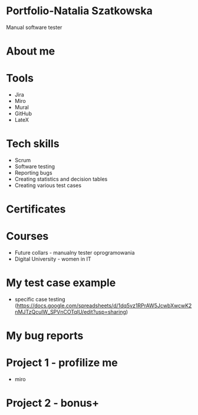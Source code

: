 # Portfolio-Natalia Szatkowska
Manual software tester
# About me 

# Tools
* Jira
* Miro
* Mural
* GitHub
* LateX

# Tech skills
* Scrum 
* Software testing
* Reporting bugs
* Creating statistics and decision tables
* Creating various test cases

# Certificates

# Courses
* Future collars - manualny tester oprogramowania
* Digital University - women in IT

# My test case example
* specific case testing  (https://docs.google.com/spreadsheets/d/1dq5vz1RPrAW5JcwbXwcwK2nMJTzQculW_SPVnCOTqIU/edit?usp=sharing)

# My bug reports

# Project 1 - profilize me
* miro

# Project 2 - bonus+
